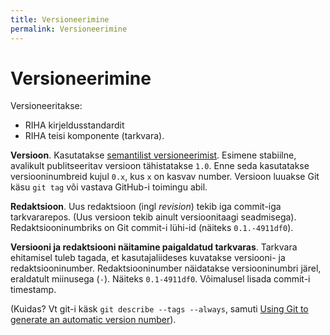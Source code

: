 ```yaml
---
title: Versioneerimine
permalink: Versioneerimine
---
```


# Versioneerimine

Versioneeritakse:

- RIHA kirjeldusstandardit
- RIHA teisi komponente (tarkvara).

__Versioon__. Kasutatakse [semantilist versioneerimist](http://semver.org/). Esimene stabiilne, avalikult publitseeritav versioon tähistatakse `1.0`. Enne seda kasutatakse versiooninumbreid kujul `0.x`, kus `x` on kasvav number. Versioon luuakse Git käsu `git tag` või vastava GitHub-i toimingu abil.

__Redaktsioon__. Uus redaktsioon (ingl _revision_) tekib iga commit-iga tarkvararepos. (Uus versioon tekib ainult versioonitaagi seadmisega). 
Redaktsiooninumbriks on Git commit-i lühi-id (näiteks `0.1.-4911df0`).

__Versiooni ja redaktsiooni näitamine paigaldatud tarkvaras__. 
Tarkvara ehitamisel tuleb tagada, et kasutajaliideses kuvatakse versiooni- ja redaktsiooninumber. Redaktsiooninumber näidatakse versiooninumbri järel, eraldatult miinusega (`-`). Näiteks `0.1-4911df0`. Võimalusel lisada commit-i timestamp.

(Kuidas? Vt git-i käsk `git describe --tags --always`, samuti [Using Git to generate an automatic version number](https://cd34.com/blog/programming/using-git-to-generate-an-automatic-version-number/)).





